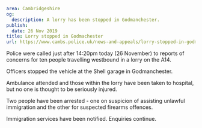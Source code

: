 ```yaml
area: Cambridgeshire
og:
  description: A lorry has been stopped in Godmanchester.
publish:
  date: 26 Nov 2019
title: Lorry stopped in Godmachester
url: https://www.cambs.police.uk/news-and-appeals/lorry-stopped-in-godmachester
```

Police were called just after 14:20pm today (26 November) to reports of concerns for ten people travelling westbound in a lorry on the A14.

Officers stopped the vehicle at the Shell garage in Godmanchester.

Ambulance attended and those within the lorry have been taken to hospital, but no one is thought to be seriously injured.

Two people have been arrested - one on suspicion of assisting unlawful immigration and the other for suspected firearms offences.

Immigration services have been notified. Enquiries continue.
